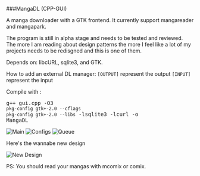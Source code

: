 ###MangaDL (CPP-GUI)

A manga downloader with a GTK frontend.
It currently support mangareader and mangapark.

The program is still in alpha stage and needs to be tested and reviewed.
The more I am reading about design patterns the more I feel like a lot of my projects needs to be redisgned and this is one of them.

Depends on: libcURL, sqlite3, and GTK.

How to add an external DL manager:
`[OUTPUT]` represent the output
`[INPUT]` represent the input

Compile with : <pre>g++ gui.cpp -O3 `pkg-config gtk+-2.0 --cflags` `pkg-config gtk+-2.0 --libs` -lsqlite3 -lcurl -o MangaDL</pre>

![Main](https://raw.github.com/venam/MangaDL--CPP-GUI-Version-/master/main.png)
![Configs](https://raw.github.com/venam/MangaDL--CPP-GUI-Version-/master/configs.png)
![Queue](https://raw.github.com/venam/MangaDL--CPP-GUI-Version-/master/queue.png)

Here's the wannabe new design

![New Design](https://raw.github.com/venam/MangaDL--CPP-GUI-Version-/master/new_design_pattern.png)

PS: You should read your mangas with mcomix or comix.

